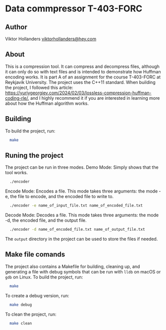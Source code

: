 # Data commpressor T-403-FORC

## Author

Viktor Hollanders <viktorhollanders@hey.com>

## About

This is a compression tool. It can compress and decompress files, although it can only do so with text files and is intended to demonstrate how Huffman encoding works. It is part A of an assignment for the course T-403-FORC at Reykjavik University. The project uses the C++11 standard. When building the project, I followed this article: https://yuriygeorgiev.com/2024/02/03/lossless-compression-huffman-coding-rle/, and I highly recommend it if you are interested in learning more about how the Huffman algorithm works.

## Building

To build the project, run:

```sh
  make
```

## Runing the project

The project can be run in three modes.
Demo Mode: Simply shows that the tool works.

```sh
  ./encoder
```

Encode Mode: Encodes a file. This mode takes three arguments: the mode -e, the file to encode, and the encoded file to write to.

```sh
  ./encoder -e name_of_input_file.txt name_of_encoded_file.txt
```

Decode Mode: Decodes a file. This mode takes three arguments: the mode -d, the encoded file, and the output file.

```sh
  ./encoder -d name_of_encoded_file.txt name_of_output_file.txt
```

The `output` directory in the project can be used to store the files if needed.

## Make file comands

The project also contains a Makefile for building, cleaning up, and generating a file with debug symbols that can be run with `lldb` on macOS or `gdb` on Linux.
To build the project, run:

```sh
  make
```

To create a debug version, run:

```sh
  make debug
```

To clean the project, run:

```sh
  make clean
```
